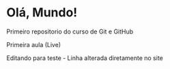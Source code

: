 # Olá, Mundo!
 Primeiro repositorio do curso de Git e GitHub

 Primeira aula (Live)

Editando para teste - Linha alterada diretamente no site
